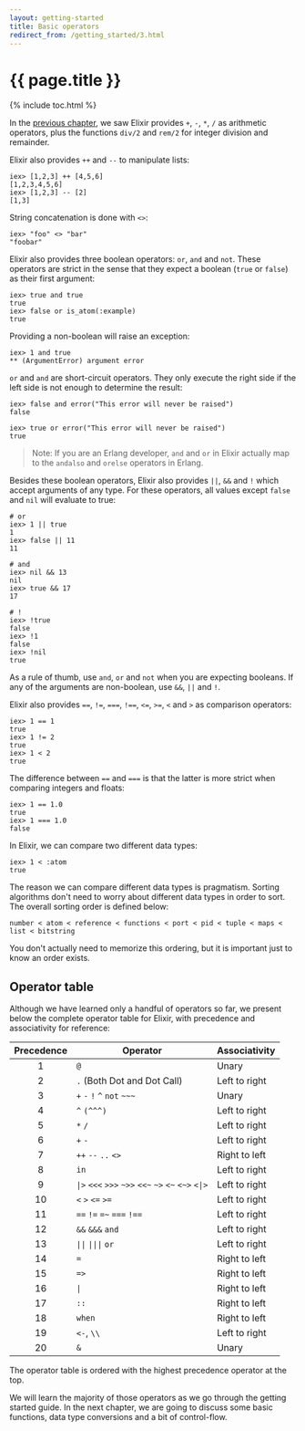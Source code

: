 ```yaml
---
layout: getting-started
title: Basic operators
redirect_from: /getting_started/3.html
---
```


# {{ page.title }}

{% include toc.html %}

In the [previous chapter](/getting-started/basic-types.html), we saw Elixir provides `+`, `-`, `*`, `/` as arithmetic operators, plus the functions `div/2` and `rem/2` for integer division and remainder.

Elixir also provides `++` and `--` to manipulate lists:

```iex
iex> [1,2,3] ++ [4,5,6]
[1,2,3,4,5,6]
iex> [1,2,3] -- [2]
[1,3]
```

String concatenation is done with `<>`:

```iex
iex> "foo" <> "bar"
"foobar"
```

Elixir also provides three boolean operators: `or`, `and` and `not`. These operators are strict in the sense that they expect a boolean (`true` or `false`) as their first argument:

```iex
iex> true and true
true
iex> false or is_atom(:example)
true
```

Providing a non-boolean will raise an exception:

```iex
iex> 1 and true
** (ArgumentError) argument error
```

`or` and `and` are short-circuit operators. They only execute the right side if the left side is not enough to determine the result:

```iex
iex> false and error("This error will never be raised")
false

iex> true or error("This error will never be raised")
true
```

> Note: If you are an Erlang developer, `and` and `or` in Elixir actually map to the `andalso` and `orelse` operators in Erlang.

Besides these boolean operators, Elixir also provides `||`, `&&` and `!` which accept arguments of any type. For these operators, all values except `false` and `nil` will evaluate to true:

```iex
# or
iex> 1 || true
1
iex> false || 11
11

# and
iex> nil && 13
nil
iex> true && 17
17

# !
iex> !true
false
iex> !1
false
iex> !nil
true
```

As a rule of thumb, use `and`, `or` and `not` when you are expecting booleans. If any of the arguments are non-boolean, use `&&`, `||` and `!`.

Elixir also provides `==`, `!=`, `===`, `!==`, `<=`, `>=`, `<` and `>` as comparison operators:

```iex
iex> 1 == 1
true
iex> 1 != 2
true
iex> 1 < 2
true
```

The difference between `==` and `===` is that the latter is more strict when comparing integers and floats:

```iex
iex> 1 == 1.0
true
iex> 1 === 1.0
false
```

In Elixir, we can compare two different data types:

```iex
iex> 1 < :atom
true
```

The reason we can compare different data types is pragmatism. Sorting algorithms don't need to worry about different data types in order to sort. The overall sorting order is defined below:

    number < atom < reference < functions < port < pid < tuple < maps < list < bitstring

You don't actually need to memorize this ordering, but it is important just to know an order exists.

## Operator table

Although we have learned only a handful of operators so far, we present below the complete operator table for Elixir, with precedence and associativity for reference:

Precedence | Operator | Associativity
:--------: | -------- | -------------
 1  | `@` | Unary
 2  | `.` (Both Dot and Dot Call) | Left to right
 3  | `+` `-` `!` `^` `not` `~~~` | Unary
 4  | `^` `(^^^)` | Left to right
 5  | `*` `/` | Left to right
 6  | `+` `-` | Left to right
 7  | `++` `--` `..` `<>` | Right to left
 8  | `in` | Left to right
 9  | <code>&#124;></code> `<<<` `>>>` `~>>` `<<~` `~>` `<~` `<~>` <code>&lt;&#124;&gt;</code> | Left to right
 10 | `<` `>` `<=` `>=` | Left to right
 11 | `==` `!=` `=~` `===` `!==` | Left to right
 12 | `&&` `&&&` `and` | Left to right
 13 | <code>&#124;&#124;</code> <code>&#124;&#124;&#124;</code> `or` | Left to right
 14 | `=` | Right to left
 15 | `=>` | Right to left
 16 | <code>&#124;</code> | Right to left
 17 | `::` | Right to left
 18 | `when` | Right to left
 19 | `<-`, `\\` | Left to right
 20 | `&` | Unary

The operator table is ordered with the highest precedence operator at the top.

We will learn the majority of those operators as we go through the getting started guide. In the next chapter, we are going to discuss some basic functions, data type conversions and a bit of control-flow.
